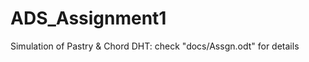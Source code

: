 ADS_Assignment1
===============

Simulation of Pastry & Chord DHT: check "docs/Assgn.odt" for details
